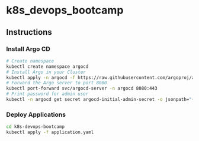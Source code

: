 # k8s_devops_bootcamp

## Instructions

### Install Argo CD

```sh
# Create namespace
kubectl create namespace argocd
# Install Argo in your Cluster
kubectl apply -n argocd -f https://raw.githubusercontent.com/argoproj/argo-cd/stable/manifests/install.yaml
# Forward the Argo server to port 8080
kubectl port-forward svc/argocd-server -n argocd 8080:443
# Print password for admin user
kubectl -n argocd get secret argocd-initial-admin-secret -o jsonpath="{.data.password}" | base64 --decode && echo
```

### Deploy Applications

```sh
cd k8s-devops-bootcamp
kubectl apply -f application.yaml
```
